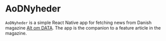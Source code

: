 # AoDNyheder

`AoDNyheder` is a simple React Native app for fetching news from Danish magazine [Alt om DATA](https://www.altomdata.dk). The app is the companion to a feature article in the magazine.